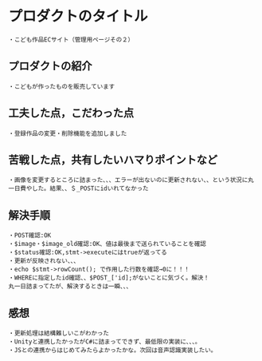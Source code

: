 # プロダクトのタイトル
    ・こども作品ECサイト（管理用ページその２）

## プロダクトの紹介
    ・こどもが作ったものを販売しています



## 工夫した点，こだわった点
    ・登録作品の変更・削除機能を追加しました
    
    


## 苦戦した点，共有したいハマりポイントなど
    ・画像を変更するところに詰まった、、、エラーが出ないのに更新されない、、という状況に丸一日費やした。結果、、＄_POSTにidいれてなかった

## 解決手順
    ・POST確認:OK
    ・$image・$image_old確認:OK、値は最後まで送られていることを確認
    ・$status確認:OK,stmt->executeにはtrueが返ってる
    ・更新が反映されない、、、
    ・echo $stmt->rowCount(); で作用した行数を確認→0に！！！
    ・WHEREに指定したid確認、、$POST_['id];がないことに気づく。解決！
    丸一日詰まってたが、解決するときは一瞬、、、

## 感想
    ・更新処理は結構難しいこがわかった
    ・Unityと連携したかったがC#に詰まってできず、最低限の実装に、、、。
    ・JSとの連携からはじめてみたらよかったかな。次回は音声認識実装したい。
